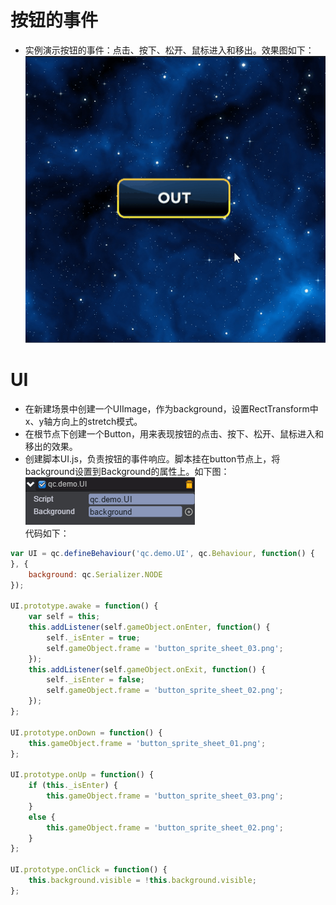 # 按钮的事件

* 实例演示按钮的事件：点击、按下、松开、鼠标进入和移出。效果图如下：<br>
![ActionOnClick](images\UI.gif)

# UI

* 在新建场景中创建一个UIImage，作为background，设置RectTransform中x、y轴方向上的stretch模式。
* 在根节点下创建一个Button，用来表现按钮的点击、按下、松开、鼠标进入和移出的效果。
* 创建脚本UI.js，负责按钮的事件响应。脚本挂在button节点上，将background设置到Background的属性上。如下图：<br>
![script](images\script.png)<br>
代码如下：<br>

```javascript
var UI = qc.defineBehaviour('qc.demo.UI', qc.Behaviour, function() {
}, {
    background: qc.Serializer.NODE
});

UI.prototype.awake = function() {
    var self = this;
    this.addListener(self.gameObject.onEnter, function() {
        self._isEnter = true;
        self.gameObject.frame = 'button_sprite_sheet_03.png';
    });
    this.addListener(self.gameObject.onExit, function() {
        self._isEnter = false;
        self.gameObject.frame = 'button_sprite_sheet_02.png';
    });
};

UI.prototype.onDown = function() {
    this.gameObject.frame = 'button_sprite_sheet_01.png';
};

UI.prototype.onUp = function() {
    if (this._isEnter) {
        this.gameObject.frame = 'button_sprite_sheet_03.png';
    }  
    else {
        this.gameObject.frame = 'button_sprite_sheet_02.png';
    }
};

UI.prototype.onClick = function() {
    this.background.visible = !this.background.visible;
};

```